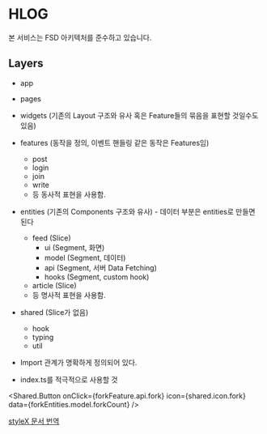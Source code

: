 # HLOG

본 서비스는 FSD 아키텍처를 준수하고 있습니다.

## Layers

- app
- pages
- widgets (기존의 Layout 구조와 유사 혹은 Feature들의 묶음을 표현할 것일수도 있음)
- features (동작을 정의, 이벤트 핸들링 같은 동작은 Features임)
  - post
  - login
  - join
  - write
  - 등 동사적 표현을 사용함.
- entities (기존의 Components 구조와 유사) - 데이터 부분은 entities로 만들면 된다
  - feed (Slice)
    - ui (Segment, 화면)
    - model (Segment, 데이터)
    - api (Segment, 서버 Data Fetching)
    - hooks (Segment, custom hook)
  - article (Slice)
  - 등 명사적 표현을 사용함.
- shared (Slice가 없음)

  - hook
  - typing
  - util

- Import 관계가 명확하게 정의되어 있다.
- index.ts를 적극적으로 사용할 것

<Shared.Button
onClick={forkFeature.api.fork}
icon={shared.icon.fork}
data={forkEntities.model.forkCount}
/>

[styleX 문서 번역](https://www.frontoverflow.com/magazine/4/Meta%EC%97%90%EC%84%9C%20%EB%A7%8C%EB%93%A0%20%EC%8A%A4%ED%83%80%EC%9D%BC%EB%A7%81%20%EC%8B%9C%EC%8A%A4%ED%85%9C%20StyleX)
